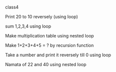 class4

Print 20 to 10 reversely (using loop)

sum 1,2,3,4 using loop

Make multiplication table using nested loop

Make 1+2+3+4+5 = ? by recursion function

Take a number and print it reversely till 0 using loop

Namata of 22 and 40 using nested loop
